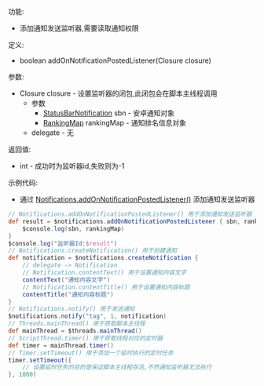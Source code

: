 功能:

+ 添加通知发送监听器,需要读取通知权限

定义:

+ boolean addOnNotificationPostedListener(Closure closure)

参数:

+ Closure closure - 设置监听器的闭包,此闭包会在脚本主线程调用
    + 参数
        + [StatusBarNotification](https://developer.android.google.cn/reference/android/service/notification/StatusBarNotification)
          sbn - 安卓通知对象
        + [RankingMap](https://developer.android.google.cn/reference/android/service/notification/NotificationListenerService.RankingMap)
          rankingMap - 通知排名信息对象
    + delegate - 无

返回值:

+ int - 成功时为监听器id,失败则为-1

示例代码:

+ 通过
  [Notifications.addOnNotificationPostedListener()](/API/Notification/Notifications/README.md?id=addOnNotificationPostedListener)
  添加通知发送监听器

```groovy
// Notifications.addOnNotificationPostedListener() 用于添加通知发送监听器
def result = $notifications.addOnNotificationPostedListener { sbn, rankingMap ->
    $console.log(sbn, rankingMap)
}
$console.log("监听器Id:$result")
// Notifications.createNotification() 用于创建通知
def notification = $notifications.createNotification {
    // delegate -> Notification
    // Notification.contentText() 用于设置通知内容文字
    contentText("通知内容文字")
    // Notification.contentTitle() 用于设置通知内容标题
    contentTitle("通知内容标题")
}
// Notifications.notify() 用于发送通知
$notifications.notify("tag", 1, notification)
// Threads.mainThread() 用于获取脚本主线程
def mainThread = $threads.mainThread()
// ScriptThread.timer() 用于获取线程对应的定时器
def timer = mainThread.timer()
// Timer.setTimeout() 用于添加一个延时执行的定时任务
timer.setTimeout({
    // 设置延时任务的目的是保证脚本主线程存活,不然通知监听器无法执行
}, 1000)
```